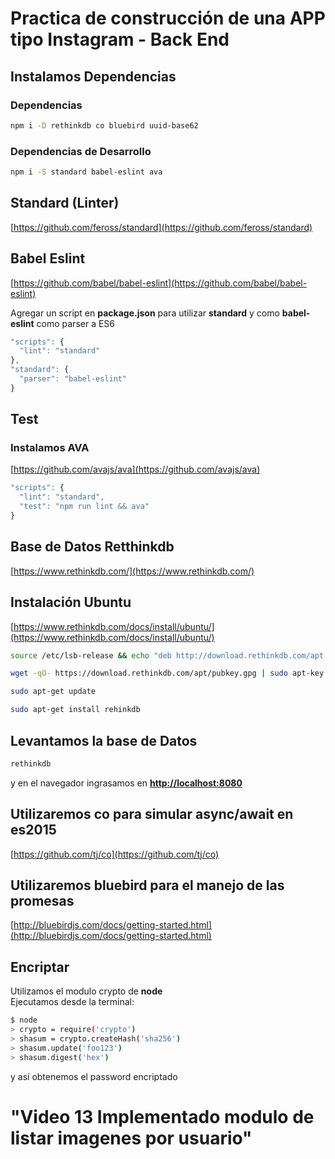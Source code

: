 # Practica de construcción de una APP tipo Instagram - Back End

## Instalamos Dependencias

### Dependencias
```bash
npm i -D rethinkdb co bluebird uuid-base62
```

### Dependencias de Desarrollo
```bash
npm i -S standard babel-eslint ava
```
## Standard (Linter)
[https://github.com/feross/standard](https://github.com/feross/standard)

## Babel Eslint
[https://github.com/babel/babel-eslint](https://github.com/babel/babel-eslint)

Agregar un script en **package.json** para utilizar **standard** y como **babel-eslint** como parser a ES6

```javascript
"scripts": {
  "lint": "standard"
},
"standard": {
  "parser": "babel-eslint"
}
```

## Test
### Instalamos AVA
[https://github.com/avajs/ava](https://github.com/avajs/ava)

```javascript
"scripts": {
  "lint": "standard",
  "test": "npm run lint && ava"
}
```

## Base de Datos Retthinkdb
[https://www.rethinkdb.com/](https://www.rethinkdb.com/)

## Instalación Ubuntu
[https://www.rethinkdb.com/docs/install/ubuntu/](https://www.rethinkdb.com/docs/install/ubuntu/)

```bash
source /etc/lsb-release && echo "deb http://download.rethinkdb.com/apt $DISTRIB_CODENAME main" | sudo tee /etc/apt/sources.list.d/rethinkdb.list
```

```bash
wget -qO- https://download.rethinkdb.com/apt/pubkey.gpg | sudo apt-key add -
```

```bash
sudo apt-get update
```

```bash
sudo apt-get install rehinkdb
```

## Levantamos la base de Datos

```bash
rethinkdb
```

y en el navegador ingrasamos en **[http://localhost:8080](http://localhost:8080)**

## Utilizaremos co para simular async/await en es2015
[https://github.com/tj/co](https://github.com/tj/co)

## Utilizaremos bluebird para el manejo de las promesas
[http://bluebirdjs.com/docs/getting-started.html](http://bluebirdjs.com/docs/getting-started.html)

## Encriptar
Utilizamos el modulo crypto de **node**  
Ejecutamos desde la terminal:  
```bash
$ node
> crypto = require('crypto')
> shasum = crypto.createHash('sha256')
> shasum.update('foo123')
> shasum.digest('hex')
```
y así obtenemos el password encriptado  

# "Video 13 Implementado modulo de listar imagenes por usuario"
